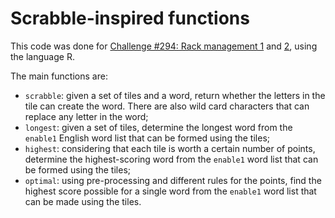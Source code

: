 # Scrabble-inspired functions
  
This code was done for [Challenge #294: Rack management 1](https://www.reddit.com/r/dailyprogrammer/comments/5go843/20161205_challenge_294_easy_rack_management_1/) and [2](https://www.reddit.com/r/dailyprogrammer/comments/5h40ml/20161207_challenge_294_intermediate_rack/), using the language R.
  
The main functions are:
* `scrabble`: given a set of tiles and a word, return whether the letters in the tile can create the word. There are also wild card characters that can replace any letter in the word;
* `longest`: given a set of tiles, determine the longest word from the `enable1` English word list that can be formed using the tiles;
* `highest`: considering that each tile is worth a certain number of points, determine the highest-scoring word from the `enable1` word list that can be formed using the tiles;
* `optimal`: using pre-processing and different rules for the points, find the highest score possible for a single word from the `enable1` word list that can be made using the tiles.


